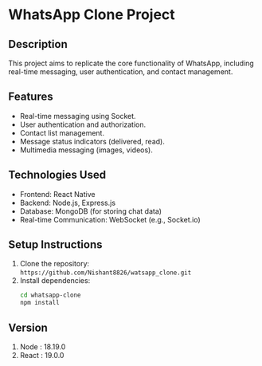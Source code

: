 # WhatsApp Clone Project

## Description
This project aims to replicate the core functionality of WhatsApp, including real-time messaging, user authentication, and contact management.

## Features
- Real-time messaging using Socket.
- User authentication and authorization.
- Contact list management.
- Message status indicators (delivered, read).
- Multimedia messaging (images, videos).

## Technologies Used
- Frontend: React Native
- Backend: Node.js, Express.js
- Database: MongoDB (for storing chat data)
- Real-time Communication: WebSocket (e.g., Socket.io)

## Setup Instructions
1. Clone the repository: `https://github.com/Nishant8826/watsapp_clone.git`
2. Install dependencies:
   ```bash
   cd whatsapp-clone
   npm install

## Version
1. Node : 18.19.0
2. React : 19.0.0
